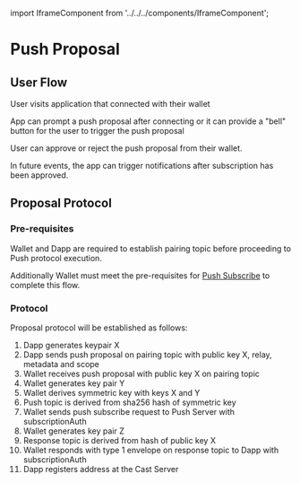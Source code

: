import IframeComponent from '../../../components/IframeComponent';

# Push Proposal

## User Flow

User visits application that connected with their wallet

App can prompt a push proposal after connecting or it can provide a "bell" button for the user to trigger the push proposal

User can approve or reject the push proposal from their wallet.

In future events, the app can trigger notifications after subscription has been approved.

## Proposal Protocol

### Pre-requisites

Wallet and Dapp are required to establish pairing topic before proceeding to Push protocol execution.

Additionally Wallet must meet the pre-requisites for [Push Subscribe](./push-subscribe.md) to complete this flow.

### Protocol

Proposal protocol will be established as follows:

1. Dapp generates keypair X
2. Dapp sends push proposal on pairing topic with public key X, relay, metadata and scope
3. Wallet receives push proposal with public key X on pairing topic
4. Wallet generates key pair Y
5. Wallet derives symmetric key with keys X and Y
6. Push topic is derived from sha256 hash of symmetric key 
7. Wallet sends push subscribe request to Push Server with subscriptionAuth
8. Wallet generates key pair Z
9. Response topic is derived from hash of public key X
10. Wallet responds with type 1 envelope on response topic to Dapp with subscriptionAuth
11. Dapp registers address at the Cast Server
 
<IframeComponent />
